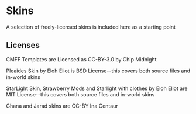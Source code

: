 # Skins

A selection of freely-licensed skins is included here as a starting point

## Licenses

CMFF Templates are Licensed as CC-BY-3.0 by Chip Midnight

Pleaides Skin by Eloh Eliot is BSD License--this covers both source files
and in-world skins

StarLight Skin, Strawberry Mods and Starlight with clothes by Eloh Eliot
are MIT License--this covers both source files and in-world skins

Ghana and Jarad skins are CC-BY Ina Centaur
